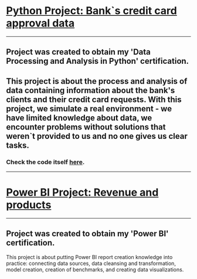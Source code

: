 # [Python Project: Bank`s credit card approval data](https://github.com/danajez/public_projects/blob/main/Python_CC-approval-data/README.md)
---
Project was created to obtain my 'Data Processing and Analysis in Python' certification. 
---
This project is about the process and analysis of data containing information about the bank's clients and their credit card requests. With this project, we simulate a real environment - we have limited knowledge about data, we encounter problems without solutions that weren`t provided to us and no one gives us clear tasks.
---
### Check the code itself [here](https://github.com/danajez/public_projects/blob/main/Python_CC-approval-data/CC_approval_data.ipynb).
---
# [Power BI Project: Revenue and products](https://github.com/danajez/public_projects/blob/main/Power-BI_cert_project/README.md)
---
Project was created to obtain my 'Power BI' certification.
---
This project is about putting Power BI report creation knowledge into practice: connecting data sources, data cleansing and transformation, model creation, creation of benchmarks, and creating data visualizations.
